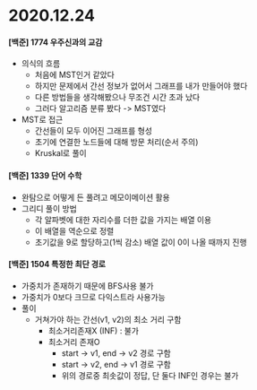# 2020.12.24

#### [백준] 1774 우주신과의 교감

- 의식의 흐름
  - 처음에 MST인거 같았다
  - 하지만 문제에서 간선 정보가 없어서 그래프를 내가 만들어야 했다
  - 다른 방법들을 생각해봤으나 무조건 시간 초과 났다
  - 그러다 알고리즘 분류 봤다 -> MST였다
- MST로 접근
  - 간선들이 모두 이어진 그래프를 형성
  - 초기에 연결한 노드들에 대해 방문 처리(순서 주의) 
  - Kruskal로 풀이



#### [백준] 1339 단어 수학

- 완탐으로 어떻게 든 풀려고 메모이메이션 활용
- 그리디 풀이 방법
  - 각 알파벳에 대한 자리수를 더한 값을 가지는 배열 이용
  - 이 배열을 역순으로 정렬
  - 초기값을 9로 할당하고(1씩 감소) 배열 값이 0이 나올 때까지 진행



#### [백준] 1504 특정한 최단 경로

- 가중치가 존재하기 때문에 BFS사용 불가
- 가중치가  0보다 크므로 다익스트라 사용가능
- 풀이
  - 거쳐가야 하는 간선(v1, v2)의 최소 거리 구함
    - 최소거리존재X (INF) : 불가
    - 최소거리 존재O
      - start -> v1, end -> v2 경로 구함
      - start -> v2, end -> v1 경로 구함
      - 위의 경로중 최솟값이 정답, 단 둘다 INF인 경우는 불가